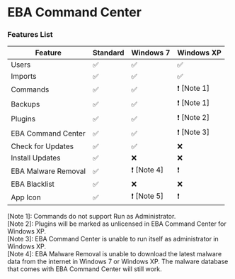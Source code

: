 # EBA Command Center
### Features List

|             Feature |               Standard |              Windows 7 |             Windows XP |
|---------------------|------------------------|------------------------|------------------------|
| Users               | :white_check_mark:     | :white_check_mark:     | :white_check_mark:     |
| Imports             | :white_check_mark:     | :white_check_mark:     | :white_check_mark:     |
| Commands            | :white_check_mark:     | :white_check_mark:     | :exclamation: [Note 1] |
| Backups             | :white_check_mark:     | :white_check_mark:     | :exclamation: [Note 1] |
| Plugins             | :white_check_mark:     | :white_check_mark:     | :exclamation: [Note 2] |
| EBA Command Center  | :white_check_mark:     | :white_check_mark:     | :exclamation: [Note 3] |
| Check for Updates   | :white_check_mark:     | :white_check_mark:     | :x:                    |
| Install Updates     | :white_check_mark:     | :x:                    | :x:                    |
| EBA Malware Removal | :white_check_mark:     | :exclamation: [Note 4] | :exclamation:          |
| EBA Blacklist       | :white_check_mark:     | :x:                    | :x:                    |
| App Icon            | :white_check_mark:     | :exclamation: [Note 5] | :exclamation:          |

[Note 1]: Commands do not support Run as Administrator.<br>
[Note 2]: Plugins will be marked as unlicensed in EBA Command Center for Windows XP.<br>
[Note 3]: EBA Command Center is unable to run itself as administrator in Windows XP.<br>
[Note 4]: EBA Malware Removal is unable to download the latest malware data from the internet in Windows 7 or Windows XP. The malware database that comes with EBA Command Center will still work.
